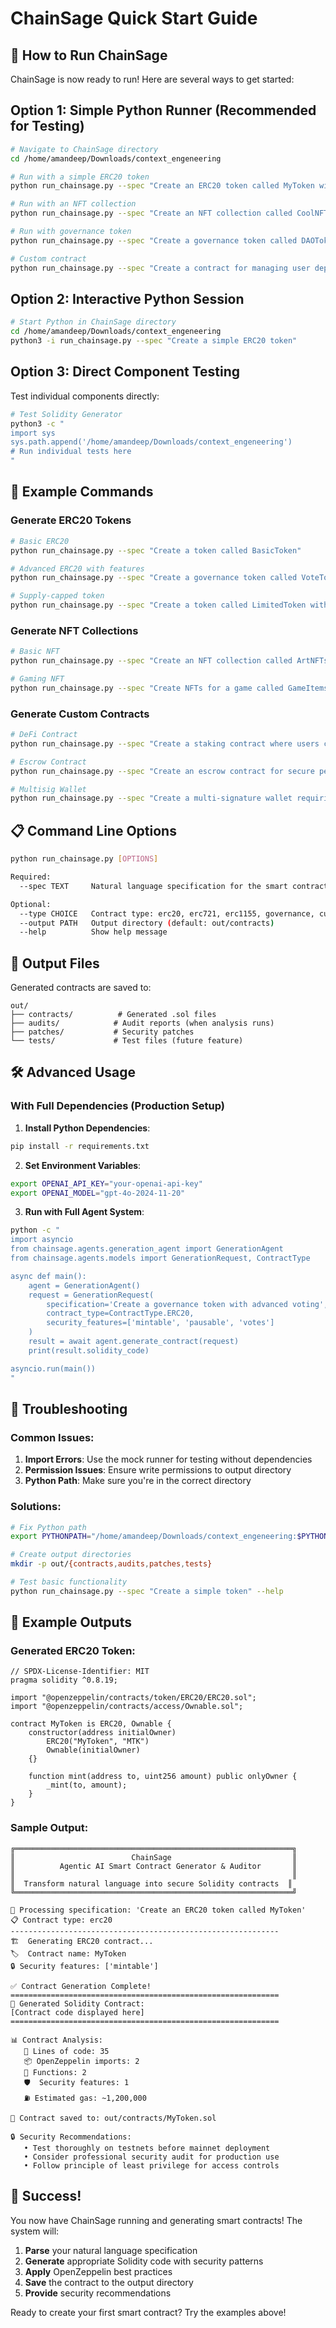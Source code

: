 # ChainSage Quick Start Guide

## 🚀 How to Run ChainSage

ChainSage is now ready to run! Here are several ways to get started:

## Option 1: Simple Python Runner (Recommended for Testing)

```bash
# Navigate to ChainSage directory
cd /home/amandeep/Downloads/context_engeneering

# Run with a simple ERC20 token
python run_chainsage.py --spec "Create an ERC20 token called MyToken with minting capabilities"

# Run with an NFT collection
python run_chainsage.py --spec "Create an NFT collection called CoolNFTs with 10000 max supply" --type erc721

# Run with governance token
python run_chainsage.py --spec "Create a governance token called DAOToken with voting and emergency pause" --type erc20

# Custom contract
python run_chainsage.py --spec "Create a contract for managing user deposits and withdrawals"
```

## Option 2: Interactive Python Session

```bash
# Start Python in ChainSage directory
cd /home/amandeep/Downloads/context_engeneering
python3 -i run_chainsage.py --spec "Create a simple ERC20 token"
```

## Option 3: Direct Component Testing

Test individual components directly:

```bash
# Test Solidity Generator
python3 -c "
import sys
sys.path.append('/home/amandeep/Downloads/context_engeneering')
# Run individual tests here
"
```

## 🎯 Example Commands

### Generate ERC20 Tokens
```bash
# Basic ERC20
python run_chainsage.py --spec "Create a token called BasicToken"

# Advanced ERC20 with features
python run_chainsage.py --spec "Create a governance token called VoteToken with minting, burning, and pause functionality" --type erc20

# Supply-capped token
python run_chainsage.py --spec "Create a token called LimitedToken with maximum supply of 1 million tokens"
```

### Generate NFT Collections
```bash
# Basic NFT
python run_chainsage.py --spec "Create an NFT collection called ArtNFTs" --type erc721

# Gaming NFT
python run_chainsage.py --spec "Create NFTs for a game called GameItems with special minting rules" --type erc721
```

### Generate Custom Contracts
```bash
# DeFi Contract
python run_chainsage.py --spec "Create a staking contract where users can stake tokens and earn rewards"

# Escrow Contract
python run_chainsage.py --spec "Create an escrow contract for secure peer-to-peer transactions"

# Multisig Wallet
python run_chainsage.py --spec "Create a multi-signature wallet requiring 3 out of 5 signatures"
```

## 📋 Command Line Options

```bash
python run_chainsage.py [OPTIONS]

Required:
  --spec TEXT     Natural language specification for the smart contract

Optional:
  --type CHOICE   Contract type: erc20, erc721, erc1155, governance, custom (default: auto-detect)
  --output PATH   Output directory (default: out/contracts)
  --help          Show help message
```

## 📁 Output Files

Generated contracts are saved to:
```
out/
├── contracts/          # Generated .sol files
├── audits/            # Audit reports (when analysis runs)
├── patches/           # Security patches
└── tests/             # Test files (future feature)
```

## 🛠️ Advanced Usage

### With Full Dependencies (Production Setup)

1. **Install Python Dependencies**:
```bash
pip install -r requirements.txt
```

2. **Set Environment Variables**:
```bash
export OPENAI_API_KEY="your-openai-api-key"
export OPENAI_MODEL="gpt-4o-2024-11-20"
```

3. **Run with Full Agent System**:
```bash
python -c "
import asyncio
from chainsage.agents.generation_agent import GenerationAgent
from chainsage.agents.models import GenerationRequest, ContractType

async def main():
    agent = GenerationAgent()
    request = GenerationRequest(
        specification='Create a governance token with advanced voting',
        contract_type=ContractType.ERC20,
        security_features=['mintable', 'pausable', 'votes']
    )
    result = await agent.generate_contract(request)
    print(result.solidity_code)

asyncio.run(main())
"
```

## 🔧 Troubleshooting

### Common Issues:

1. **Import Errors**: Use the mock runner for testing without dependencies
2. **Permission Issues**: Ensure write permissions to output directory
3. **Python Path**: Make sure you're in the correct directory

### Solutions:
```bash
# Fix Python path
export PYTHONPATH="/home/amandeep/Downloads/context_engeneering:$PYTHONPATH"

# Create output directories
mkdir -p out/{contracts,audits,patches,tests}

# Test basic functionality
python run_chainsage.py --spec "Create a simple token" --help
```

## 🎨 Example Outputs

### Generated ERC20 Token:
```solidity
// SPDX-License-Identifier: MIT
pragma solidity ^0.8.19;

import "@openzeppelin/contracts/token/ERC20/ERC20.sol";
import "@openzeppelin/contracts/access/Ownable.sol";

contract MyToken is ERC20, Ownable {
    constructor(address initialOwner)
        ERC20("MyToken", "MTK")
        Ownable(initialOwner)
    {}

    function mint(address to, uint256 amount) public onlyOwner {
        _mint(to, amount);
    }
}
```

### Sample Output:
```
╔══════════════════════════════════════════════════════════════╗
║                          ChainSage                           ║
║          Agentic AI Smart Contract Generator & Auditor       ║
║                                                              ║
║  Transform natural language into secure Solidity contracts  ║
╚══════════════════════════════════════════════════════════════╝

🤖 Processing specification: 'Create an ERC20 token called MyToken'
📋 Contract type: erc20
------------------------------------------------------------
🏗️  Generating ERC20 contract...
🏷️  Contract name: MyToken
🔒 Security features: ['mintable']

✅ Contract Generation Complete!
============================================================
📄 Generated Solidity Contract:
[Contract code displayed here]
============================================================

📊 Contract Analysis:
   📏 Lines of code: 35
   📦 OpenZeppelin imports: 2
   🔧 Functions: 2
   🛡️  Security features: 1
   ⛽ Estimated gas: ~1,200,000

💾 Contract saved to: out/contracts/MyToken.sol

🔒 Security Recommendations:
   • Test thoroughly on testnets before mainnet deployment
   • Consider professional security audit for production use
   • Follow principle of least privilege for access controls
```

## 🎉 Success!

You now have ChainSage running and generating smart contracts! The system will:

1. **Parse** your natural language specification
2. **Generate** appropriate Solidity code with security patterns
3. **Apply** OpenZeppelin best practices
4. **Save** the contract to the output directory
5. **Provide** security recommendations

Ready to create your first smart contract? Try the examples above!